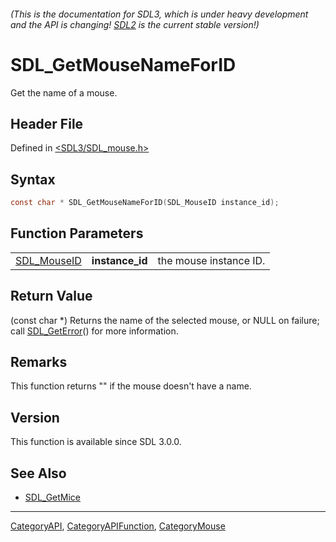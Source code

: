 ###### (This is the documentation for SDL3, which is under heavy development and the API is changing! [SDL2](https://wiki.libsdl.org/SDL2/) is the current stable version!)
# SDL_GetMouseNameForID

Get the name of a mouse.

## Header File

Defined in [<SDL3/SDL_mouse.h>](https://github.com/libsdl-org/SDL/blob/main/include/SDL3/SDL_mouse.h)

## Syntax

```c
const char * SDL_GetMouseNameForID(SDL_MouseID instance_id);
```

## Function Parameters

|                            |                 |                        |
| -------------------------- | --------------- | ---------------------- |
| [SDL_MouseID](SDL_MouseID) | **instance_id** | the mouse instance ID. |

## Return Value

(const char *) Returns the name of the selected mouse, or NULL on failure;
call [SDL_GetError](SDL_GetError)() for more information.

## Remarks

This function returns "" if the mouse doesn't have a name.

## Version

This function is available since SDL 3.0.0.

## See Also

- [SDL_GetMice](SDL_GetMice)

----
[CategoryAPI](CategoryAPI), [CategoryAPIFunction](CategoryAPIFunction), [CategoryMouse](CategoryMouse)


